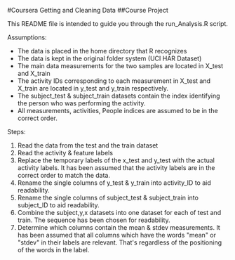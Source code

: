 #Coursera Getting and Cleaning Data
##Course Project

This README file is intended to guide you through the run_Analysis.R script.

Assumptions:
- The data is placed in the home directory that R recognizes
- The data is kept in the original folder system (UCI HAR Dataset)
- The main data measurements for the two samples are located in X_test and X_train
- The activity IDs corresponding to each measurement in X_test and X_train are located in y_test and y_train respectively.
- The subject_test & subject_train datasets contain the index identifying the person who was performing the activity.
- All measurements, activities, People indices are assumed to be in the correct order.


Steps:
1. Read the data from the test and the train dataset
2. Read the activity & feature labels
3. Replace the temporary labels of the x_test and y_test with the actual activity labels. It has been assumed that the activity labels are in the correct order to match the data.
4. Rename the single columns of y_test & y_train into activity_ID to aid readability.
5. Rename the single columns of subject_test & subject_train into subject_ID to aid readability.
6. Combine the subject,y,x datasets into one dataset for each of test and train. The sequence has been chosen for readability.
7. Determine which columns contain the mean & stdev measurements. It has been assumed that all columns which have the words "mean" or "stdev" in their labels are relevant. That's regardless of the positioning of the words in the label.